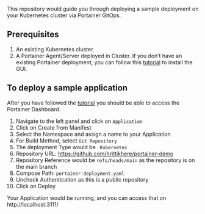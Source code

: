 This repository would guide you through deploying a sample deployment on your Kubernetes cluster via Portainer GitOps.

## Prerequisites
1. An existing Kubernetes cluster.
1. A Portainer Agent/Server deployed in Cluster. If you don’t have an existing Portainer deployment, you can follow this [tutorial]( https://install.portainer.io/) to install the GUI. 

## To deploy a sample application 
After you have followed the [tutorial]( https://install.portainer.io/) you should be able to access the Portainer Dashboard. 
1.	Navigate to the left panel and click on `Application`
2.	Click on Create from Manifest
3.	Select the Namespace and assign a name to your Application
4.	For Build Method, select ` Git Repository `
5.	The deployment Type would be ` Kubernetes`
6.	Repository URL: https://github.com/hrittikhere/portainer-demo
7.	Repository Reference would be ` refs/heads/main ` as the repository is on the main branch
8.	Compose Path: ` portainer-deployment.yaml `
9.	Uncheck Authentication as this is a public repository
10.	Click on Deploy 

Your Application would be running, and you can access that on http://localhost:3111/ 

